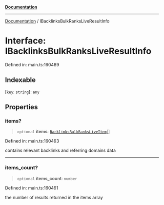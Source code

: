 [**Documentation**](../README.md)

***

[Documentation](../README.md) / IBacklinksBulkRanksLiveResultInfo

# Interface: IBacklinksBulkRanksLiveResultInfo

Defined in: main.ts:160489

## Indexable

\[`key`: `string`\]: `any`

## Properties

### items?

> `optional` **items**: [`BacklinksBulkRanksLiveItem`](../classes/BacklinksBulkRanksLiveItem.md)[]

Defined in: main.ts:160493

contains relevant backlinks and referring domains data

***

### items\_count?

> `optional` **items\_count**: `number`

Defined in: main.ts:160491

the number of results returned in the items array
